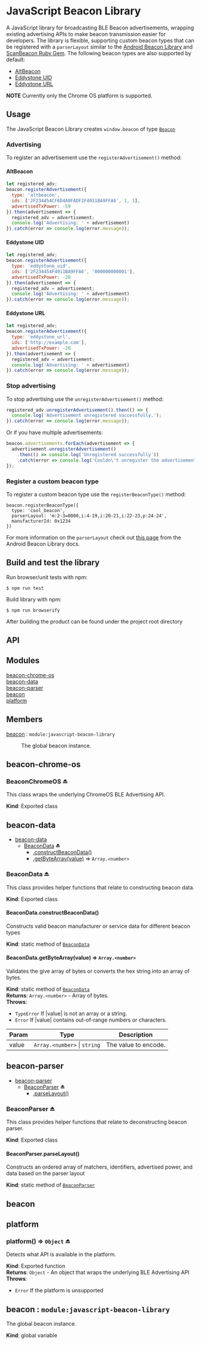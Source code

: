 # JavaScript Beacon Library

A JavaScript library for broadcasting BLE Beacon advertisements, wrapping existing
advertising APIs to make beacon transmission easier for developers.  The library
is flexible, supporting custom beacon types that can be registered with a `parserLayout`
 similar to the [Android Beacon Library](https://altbeacon.github.io/android-beacon-library/)
 and [ScanBeacon Ruby Gem](https://github.com/RadiusNetworks/scanbeacon-gem).  The
 following beacon types are also supported by default:

 - [AltBeacon](http://altbeacon.org/)
 - [Eddystone UID](https://github.com/google/eddystone/tree/master/eddystone-uid)
 - [Eddystone URL](https://github.com/google/eddystone/tree/master/eddystone-url)

**NOTE** Currently only the Chrome OS platform is supported.

## Usage
The JavaScript Beacon Library creates `window.beacon` of type
[`Beacon`](#beacon)

### Advertising

To register an advertisement use the `registerAdvertisement()` method:

#### AltBeacon

```js
let registered_adv;
beacon.registerAdvertisement({
  type: 'altbeacon',
  ids: ['2F234454CF6D4A0FADF2F4911BA9FFA6', 1, 1],
  advertisedTxPower: -59
}).then(advertisement => {
  registered_adv = advertisement;
  console.log('Advertising: ' + advertisement)
}).catch(error => console.log(error.message));
```

#### Eddystone UID

```js
let registered_adv;
beacon.registerAdvertisement({
  type: 'eddystone_uid',
  ids: ['2F234454F4911BA9FFA6', '000000000001'],
  advertisedTxPower: -20
}).then(advertisement => {
  registered_adv = advertisement;
  console.log('Advertising: ' + advertisement)
}).catch(error => console.log(error.message));
```

#### Eddystone URL

```js
let registered_adv;
beacon.registerAdvertisement({
  type: 'eddystone_url',
  ids: ['http://example.com'],
  advertisedTxPower: -20
}).then(advertisement => {
  registered_adv = advertisement;
  console.log('Advertising: ' + advertisement)
}).catch(error => console.log(error.message));
```

### Stop advertising

To stop advertising use the `unregisterAdvertisement()` method:

```js
registered_adv.unregisterAdvertisement().then(() => {
  console.log('Advertisement unregistered successfully.');
}).catch(error => console.log(error.message));
```

Or if you have multiple advertisements:
```js
beacon.advertisements.forEach(advertisement => {
  advertisement.unregisterAdvertisement()
    .then(() => console.log('Unregistered successfully'))
    .catch(error => console.log('Couldn\'t unregister the advertisement: ' + error.message));
});
```

### Register a custom beacon type

To register a custom beacon type use the `registerBeaconType()` method:

```
beacon.registerBeaconType({
  type: 'cool_beacon',
  parserLayout: 'm:2-3=0000,i:4-19,i:20-21,i:22-23,p:24-24',
  manufacturerId: 0x1234
})
```

For more information on the `parserLayout` check out
[this page](http://altbeacon.github.io/android-beacon-library/javadoc/org/altbeacon/beacon/BeaconParser.html#setBeaconLayout(java.lang.String))
from the Android Beacon Library docs.

## Build and test the library

Run browser/unit tests with npm:

```
$ npm run test
```

Build library with npm:

```
$ npm run browserify
```

After building the product can be found under the project root directory

## API
## Modules

<dl>
<dt><a href="#module_beacon-chrome-os">beacon-chrome-os</a></dt>
<dd></dd>
<dt><a href="#module_beacon-data">beacon-data</a></dt>
<dd></dd>
<dt><a href="#module_beacon-parser">beacon-parser</a></dt>
<dd></dd>
<dt><a href="#module_beacon">beacon</a></dt>
<dd></dd>
<dt><a href="#module_platform">platform</a></dt>
<dd></dd>
</dl>

## Members

<dl>
<dt><a href="#beacon">beacon</a> : <code>module:javascript-beacon-library</code></dt>
<dd><p>The global beacon instance.</p>
</dd>
</dl>

<a name="module_beacon-chrome-os"></a>

## beacon-chrome-os
<a name="exp_module_beacon-chrome-os--BeaconChromeOS"></a>

### BeaconChromeOS ⏏
This class wraps the underlying ChromeOS BLE Advertising API.

**Kind**: Exported class  
<a name="module_beacon-data"></a>

## beacon-data

* [beacon-data](#module_beacon-data)
    * [BeaconData](#exp_module_beacon-data--BeaconData) ⏏
        * [.constructBeaconData()](#module_beacon-data--BeaconData.constructBeaconData)
        * [.getByteArray(value)](#module_beacon-data--BeaconData.getByteArray) ⇒ <code>Array.&lt;number&gt;</code>

<a name="exp_module_beacon-data--BeaconData"></a>

### BeaconData ⏏
This class provides helper functions that relate to constructing beacon data.

**Kind**: Exported class  
<a name="module_beacon-data--BeaconData.constructBeaconData"></a>

#### BeaconData.constructBeaconData()
Constructs valid beacon manufacturer or service data for different beacon types

**Kind**: static method of <code>[BeaconData](#exp_module_beacon-data--BeaconData)</code>  
<a name="module_beacon-data--BeaconData.getByteArray"></a>

#### BeaconData.getByteArray(value) ⇒ <code>Array.&lt;number&gt;</code>
Validates the give array of bytes or converts the hex string into an array of bytes.

**Kind**: static method of <code>[BeaconData](#exp_module_beacon-data--BeaconData)</code>  
**Returns**: <code>Array.&lt;number&gt;</code> - Array of bytes.  
**Throws**:

- <code>TypeError</code> If |value| is not an array or a string.
- <code>Error</code> If |value| contains out-of-range numbers or characters.


| Param | Type | Description |
| --- | --- | --- |
| value | <code>Array.&lt;number&gt;</code> &#124; <code>string</code> | The value to encode. |

<a name="module_beacon-parser"></a>

## beacon-parser

* [beacon-parser](#module_beacon-parser)
    * [BeaconParser](#exp_module_beacon-parser--BeaconParser) ⏏
        * [.parseLayout()](#module_beacon-parser--BeaconParser.parseLayout)

<a name="exp_module_beacon-parser--BeaconParser"></a>

### BeaconParser ⏏
This class provides helper functions that relate to deconstructing beacon parser.

**Kind**: Exported class  
<a name="module_beacon-parser--BeaconParser.parseLayout"></a>

#### BeaconParser.parseLayout()
Constructs an ordered array of matchers, identifiers, advertised power, and data based
       on the parser layout

**Kind**: static method of <code>[BeaconParser](#exp_module_beacon-parser--BeaconParser)</code>  
<a name="module_beacon"></a>

## beacon
<a name="module_platform"></a>

## platform
<a name="exp_module_platform--platform"></a>

### platform() ⇒ <code>Object</code> ⏏
Detects what API is available in the platform.

**Kind**: Exported function  
**Returns**: <code>Object</code> - An object that wraps the underlying BLE
  Advertising API  
**Throws**:

- <code>Error</code> If the platform is unsupported

<a name="beacon"></a>

## beacon : <code>module:javascript-beacon-library</code>
The global beacon instance.

**Kind**: global variable  
